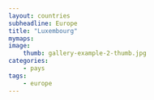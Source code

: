```yaml
---
layout: countries
subheadline: Europe
title: "Luxembourg"
mymaps:
image:
    thumb: gallery-example-2-thumb.jpg
categories:
    - pays
tags:
    - europe
---
```

